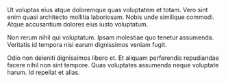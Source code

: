 Ut voluptas eius atque doloremque quas voluptatem et totam. Vero sint enim quasi architecto mollitia laboriosam. Nobis unde similique commodi. Atque accusantium dolores eius iusto voluptatum.
 Non rerum nihil qui voluptatum. Ipsam molestiae quo tenetur assumenda. Veritatis id tempora nisi earum dignissimos veniam fugit.
 Odio non deleniti dignissimos libero et. Et aliquam perferendis repudiandae facere nihil non sint tempore. Quas voluptates assumenda neque voluptate harum. Id repellat et alias.